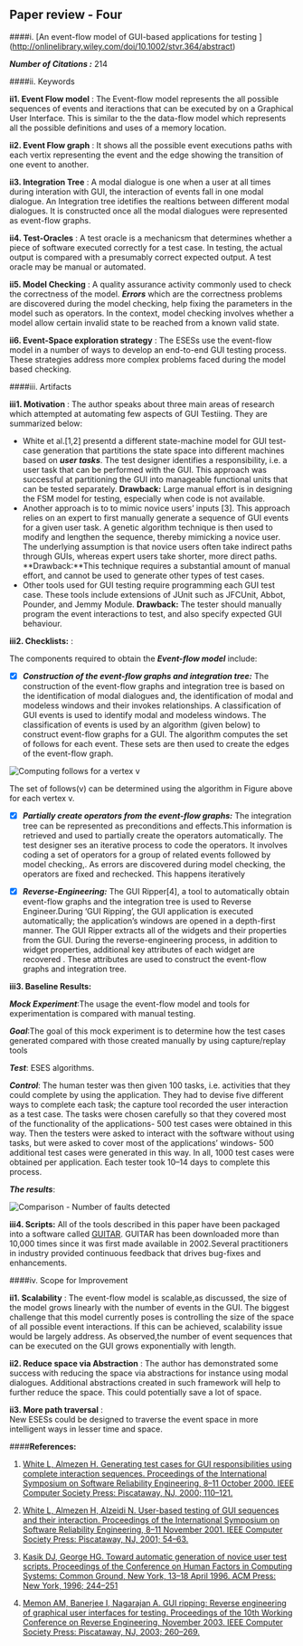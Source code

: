## Paper review - Four
####i. [An event-flow model of GUI-based applications for testing ] (http://onlinelibrary.wiley.com/doi/10.1002/stvr.364/abstract) 

***Number of Citations :*** 214

####ii. Keywords

**ii1. Event Flow model** : The Event-flow model represents the all possible sequences of events and iteractions that can be executed by on a Graphical User Interface. This is similar to the the data-flow model which represents all the possible definitions and uses of a memory location.

**ii2. Event Flow graph** : It shows all the possible event executions paths with each vertix representing the event and the
edge showing the transition of one event to another.

**ii3. Integration Tree** : A modal dialogue is one when a user at all times during interation with GUI, the interaction of events fall in one modal dialogue. An Integration tree idetifies the realtions between different modal dialogues. It is constructed  once all the modal dialogues were represented as event-flow graphs.

**ii4. Test-Oracles** :  A test oracle is a mechanicsm that determines whether a piece of software executed correctly for a 
test case. In testing, the actual output is compared with a presumably correct expected output. A test oracle may be manual or automated.

**ii5. Model Checking** : A quality assurance activity commonly used to check the correctness of the model. ***Errors*** which
are the correctness problems are discovered during the model checking, help fixing the parameters in the model such as 
operators. In the context, model checking involves whether a model allow certain invalid state to be reached from a known
valid state.

**ii6. Event-Space exploration strategy** : The ESESs use the event-flow model  in a number of ways to develop an end-to-end
GUI testing process. These strategies address more complex problems faced during the model based checking.


####iii. Artifacts

**iii1. Motivation** : The author speaks about three main areas of research which attempted at automating few aspects of GUI Testiing. They are summarized below:
- White et al.[1,2] presentd a different state-machine model for GUI test-case generation that partitions the state space into different machines based on ***user tasks***. The test designer identifies a responsibility, i.e. a user task that can be performed with the GUI. This approach was successful at partitioning the GUI into manageable functional units that can be tested separately.
**Drawback:** Large manual effort is in designing the FSM model for testing, especially when code is not available.
- Another approach is to to mimic novice users’ inputs [3]. This approach relies on an expert to first manually generate a sequence of GUI events for a given user task. A genetic algorithm technique is then used to modify and lengthen the sequence, thereby mimicking a novice user. The underlying assumption is that novice users often take indirect paths through GUIs, whereas expert users take shorter, more direct paths.
**Drawback:**This technique requires a substantial amount of manual effort, and cannot be used to generate other types of test cases.
- Other tools used for GUI testing require programming each GUI test case. These tools include extensions of JUnit such as JFCUnit, Abbot, Pounder, and Jemmy Module. 
**Drawback:** The tester should manually program the event interactions to test, and also specify expected GUI behaviour.
 
**iii2. Checklists:** : 

The components required to obtain the ***Event-flow model*** include:

- [x] ***Construction of the event-flow graphs and integration tree:*** 
     The construction of the event-flow graphs and integration tree is based on the identification of modal dialogues and, the identification of modal and modeless windows and their invokes relationships. A classification of GUI events is used to identify modal and modeless windows. The classification of events is used by an algorithm (given below) to construct event-flow graphs for a GUI. The algorithm computes the set of follows for each event. These sets are then used to create the edges of the event-flow graph.

![Computing follows for a vertex v](https://cloud.githubusercontent.com/assets/10588000/10717904/bdf68e06-7b3b-11e5-906a-09476adcf93f.png)

The set of follows(v) can be determined using the algorithm in Figure above for each vertex v.

- [x] ***Partially create operators from the event-flow graphs:*** 
      The integration tree can be represented as preconditions and effects.This information is retrieved and used to partially create the operators automatically. The test designer ses an iterative process to code the operators. It involves coding a set of operators for a group of related events followed by model checking,. As errors are discovered during model checking, the operators are fixed and rechecked. This happens iteratively

- [x] ***Reverse-Engineering:*** 
      The GUI Ripper[4], a tool to automatically obtain event-flow graphs and the integration tree is used to Reverse Engineer.During ‘GUI Ripping’, the GUI application is executed automatically; the application’s windows are opened in a depth-first manner. The GUI Ripper extracts all of the widgets and their properties from the GUI. During the reverse-engineering process, in addition to widget properties, additional key attributes of each widget are recovered . These attributes are used to construct the event-flow graphs and integration tree.

**iii3. Baseline Results:**

***Mock Experiment***:The usage the event-flow model and tools for experimentation is compared with manual testing. 

***Goal***:The goal of this mock experiment is to determine how the test cases generated compared with those created manually by using capture/replay tools

***Test***: ESES algorithms.

***Control***: The human tester was then given 100 tasks, i.e. activities that they could complete by using the application. They had to devise five different ways to complete each task; the capture tool recorded the user interaction as a test case. The tasks were chosen carefully so that they covered most of the functionality of the applications- 500 test cases were obtained in this way. Then the testers were asked to interact with the software without using tasks, but were asked to cover most of the applications’ windows- 500 additional test cases were generated in this way. In all, 1000 test cases were obtained per application. Each tester took 10–14 days to complete this process.

***The results***:

![Comparison - Number of faults detected](https://cloud.githubusercontent.com/assets/10588000/10717966/94cf2fa4-7b3d-11e5-9aa2-c59449c937fb.png)

**iii4. Scripts:**
All of the tools described in this paper have been packaged into a software called [GUITAR](http://www.cs.umd.edu/~atif/GUITAR-Web/index.html.old). GUITAR has been downloaded more than 10,000 times since it was first made available in 2002.Several practitioners in industry provided continuous feedback that drives bug-fixes and enhancements.

####iv. Scope for Improvement

**ii1. Scalability** : 
The event-flow model is scalable,as discussed, the size of the model grows linearly with the number of events in the GUI. The biggest challenge that this model currently poses is controlling the size of the space of all possible event interactions. If this can be achieved, scalability issue would be largely address. As observed,the number of event sequences that can be executed on the GUI grows exponentially with length.

**ii2. Reduce space via Abstraction** : 
The author has demonstrated some success with reducing the space via abstractions for instance using modal dialogues. Additional abstractions created in such framework will help to further reduce the space. This could potentially save a lot of space.

**ii3. More path traversal** :  
New ESESs could be designed to traverse the event space in more intelligent ways in lesser time and space.


####**References:**

1. [White L, Almezen H. Generating test cases for GUI responsibilities using complete interaction sequences. Proceedings
of the International Symposium on Software Reliability Engineering, 8–11 October 2000. IEEE Computer Society Press:
Piscataway, NJ, 2000; 110–121.](http://barbie.uta.edu/~mehra/23_Generating%20Test%20Cases%20for%20GUI%20Responsibilities%20Using%20Complete%20Interaction.pdf)

2. [White L, Almezen H, Alzeidi N. User-based testing of GUI sequences and their interaction. Proceedings of the
International Symposium on Software Reliability Engineering, 8–11 November 2001. IEEE Computer Society Press:
Piscataway, NJ, 2001; 54–63.](http://ieeexplore.ieee.org/xpl/abstractAuthors.jsp?tp=&arnumber=989458&url=http%3A%2F%2Fieeexplore.ieee.org%2Fxpls%2Fabs_all.jsp%3Farnumber%3D989458)

3. [Kasik DJ, George HG. Toward automatic generation of novice user test scripts. Proceedings of the Conference on Human
Factors in Computing Systems: Common Ground, New York, 13–18 April 1996. ACM Press: New York, 1996; 244–251](http://www.sigchi.org/chi96/proceedings/papers/Kasik/djk_txt.htm)

4. [Memon AM, Banerjee I, Nagarajan A. GUI ripping: Reverse engineering of graphical user interfaces for testing.
Proceedings of the 10th Working Conference on Reverse Engineering, November 2003. IEEE Computer Society Press:
Piscataway, NJ, 2003; 260–269.](http://dl.acm.org/citation.cfm?id=951350)
